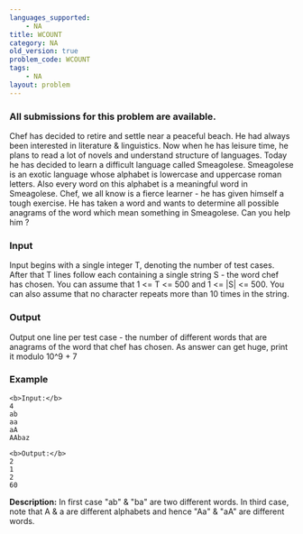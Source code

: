 ```yaml
---
languages_supported:
    - NA
title: WCOUNT
category: NA
old_version: true
problem_code: WCOUNT
tags:
    - NA
layout: problem
---
```

###  All submissions for this problem are available. 

Chef has decided to retire and settle near a peaceful beach. He had always been interested in literature & linguistics. Now when he has leisure time, he plans to read a lot of novels and understand structure of languages. Today he has decided to learn a difficult language called Smeagolese. Smeagolese is an exotic language whose alphabet is lowercase and uppercase roman letters. Also every word on this alphabet is a meaningful word in Smeagolese. Chef, we all know is a fierce learner - he has given himself a tough exercise. He has taken a word and wants to determine all possible anagrams of the word which mean something in Smeagolese. Can you help him ?

### Input

Input begins with a single integer T, denoting the number of test cases. After that T lines follow each containing a single string S - the word chef has chosen. You can assume that 1 <= T <= 500 and 1 <= |S| <= 500. You can also assume that no character repeats more than 10 times in the string.

### Output

Output one line per test case - the number of different words that are anagrams of the word that chef has chosen. As answer can get huge, print it modulo 10^9 + 7

### Example

```
<b>Input:</b>
4
ab
aa
aA
AAbaz

<b>Output:</b>
2
1
2
60

```
**Description:** In first case "ab" & "ba" are two different words. In third case, note that A & a are different alphabets and hence "Aa" & "aA" are different words.